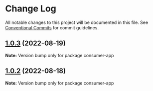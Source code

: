 # Change Log

All notable changes to this project will be documented in this file.
See [Conventional Commits](https://conventionalcommits.org) for commit guidelines.

## [1.0.3](https://gitlab.adjoe.zone/adjoe/frontend/lernajs/compare/v1.0.2...v1.0.3) (2022-08-19)

**Note:** Version bump only for package consumer-app





## [1.0.2](https://gitlab.adjoe.zone/adjoe/frontend/lernajs/compare/v1.0.1...v1.0.2) (2022-08-18)

**Note:** Version bump only for package consumer-app
